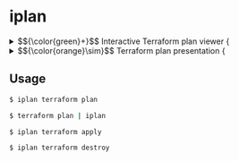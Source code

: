 # iplan

<details>
<summary>$${\color{green}+}$$ Interactive Terraform plan viewer {</summary>
   $${\color{green}+}$$ Displays your Terraform plan changes in a TUI tree view.<br/>
   $${\color{green}+}$$ Branches can be collapsed and expanded.<br/>
  }
</details>

<details>
<summary>$${\color{orange}\sim}$$ Terraform plan presentation {</summary>
   $${\color{orange}\sim}$$ Wall of text with all details $${\color{orange}->}$$ concise list of changes with elective details<br/>
  }
</details>

## Usage

```bash
$ iplan terraform plan
```

```bash
$ terraform plan | iplan
```

```bash
$ iplan terraform apply
```

```bash
$ iplan terraform destroy
```
